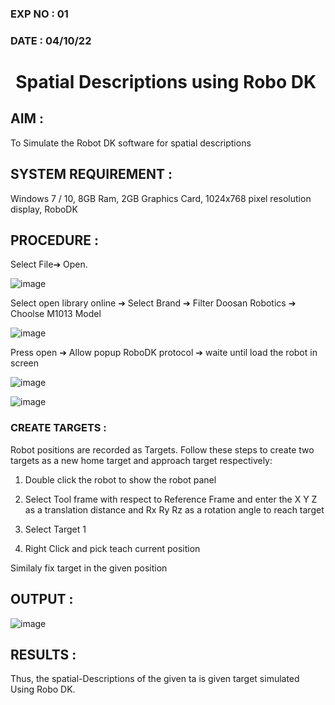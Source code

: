 ### EXP NO : 01
### DATE : 04/10/22

# <p align = "center"> Spatial Descriptions using Robo DK </p>

## AIM :
To Simulate the Robot DK software for spatial descriptions

## SYSTEM REQUIREMENT : 
Windows 7 / 10, 8GB Ram, 2GB Graphics Card, 1024x768 pixel resolution display, RoboDK

## PROCEDURE :
Select File➔ Open.

![image](https://user-images.githubusercontent.com/113594316/190379141-f3c33120-246f-4bf2-9ff1-9788867b9e78.png)

Select open library online ➔ Select Brand ➔ Filter Doosan Robotics ➔ Choolse M1013 Model

![image](https://user-images.githubusercontent.com/113594316/190379488-e53f2fd4-e085-4052-9df4-ca4f6c9635e8.png)

Press open ➔ Allow popup RoboDK protocol ➔ waite until load the robot in screen

![image](https://user-images.githubusercontent.com/113594316/190380188-461db19c-e6b1-410e-b3b1-4e3876b55681.png)

![image](https://user-images.githubusercontent.com/113594316/190380630-87df0e9c-87e4-49cf-8ac2-1fb2e9cbfd2b.png)

### CREATE TARGETS : 

Robot positions are recorded as Targets. Follow these steps to create two targets as a new home target and approach target respectively:

1. Double click the robot to show the robot panel

2. Select Tool frame with respect to Reference Frame and enter the X Y Z as a translation distance and Rx Ry Rz as a rotation angle to reach target

3. Select Target 1

4. Right Click and pick teach current position

Similaly fix target in the given position 

## OUTPUT : 
![image](https://user-images.githubusercontent.com/75235427/199651243-d49ba171-2638-4fdb-b55a-f04407c4775f.png)

## RESULTS :

Thus, the spatial-Descriptions of the given ta is given target simulated Using Robo DK. 
